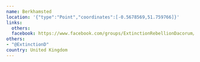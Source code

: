 ```yaml
---
name: Berkhamsted
location: '{"type":"Point","coordinates":[-0.5678569,51.759766]}'
links:
  others: 
  facebook: https://www.facebook.com/groups/ExtinctionRebellionDacorum/
others:
- "@ExtinctionD"
country: United Kingdom
---
```

